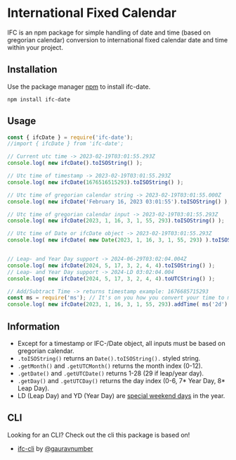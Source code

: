 # International Fixed Calendar 

IFC is an npm package for simple handling of date and time (based on gregorian calendar) conversion to international fixed calendar date and time within your project.

## Installation

Use the package manager [npm](https://docs.npmjs.com/cli/v9/commands/npm-install) to install ifc-date.

```npm
npm install ifc-date
```

## Usage

```typescript
const { ifcDate } = require('ifc-date');
//import { ifcDate } from 'ifc-date';

// Current utc time -> 2023-02-19T03:01:55.293Z
console.log( new ifcDate().toISOString() );

// Utc time of timestamp -> 2023-02-19T03:01:55.293Z
console.log( new ifcDate(1676516515293).toISOString() );

// Utc time of gregorian calendar string -> 2023-02-19T03:01:55.000Z
console.log( new ifcDate('February 16, 2023 03:01:55').toISOString() );

// Utc time of gregorian calendar input -> 2023-02-19T03:01:55.293Z
console.log( new ifcDate(2023, 1, 16, 3, 1, 55, 293).toISOString() );

// Utc time of Date or ifcDate object -> 2023-02-19T03:01:55.293Z
console.log( new ifcDate( new Date(2023, 1, 16, 3, 1, 55, 293) ).toISOString() );


// Leap- and Year Day support -> 2024-06-29T03:02:04.004Z
console.log( new ifcDate(2024, 5, 17, 3, 2, 4, 4).toISOString() );
// Leap- and Year Day support -> 2024-LD 03:02:04.004
console.log( new ifcDate(2024, 5, 17, 3, 2, 4, 4).toUTCString() );

// Add/Subtract Time -> returns timestamp example: 1676685715293
const ms = require('ms'); // It's on you how you convert your time to milliseconds
console.log( new ifcDate(2023, 1, 16, 3, 1, 55, 293).addTime( ms('2d') ) );
```

## Information

- Except for a timestamp or IFC-/Date object, all inputs must be based on gregorian calendar.
- `.toISOString()` returns an `Date().toISOString().` styled string.
- `.getMonth()` and `.getUTCMonth()` returns the month index (0-12).
- `.getDate()` and `.getUTCDate()` returns 1-28 (29 if leap/year day).
- `.getDay()` and `.getUTCDay()` returns the day index (0-6, 7* Year Day, 8* Leap Day).
- LD (Leap Day) and YD (Year Day) are [special weekend days](https://en.wikipedia.org/wiki/International_Fixed_Calendar#Rules) in the year.

## CLI

Looking for an CLI? Check out the cli this package is based on!

- [ifc-cli](https://www.npmjs.com/package/ifc-cli) by [@gauravnumber](https://github.com/gauravnumber)
